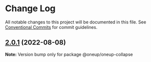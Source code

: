 # Change Log

All notable changes to this project will be documented in this file.
See [Conventional Commits](https://conventionalcommits.org) for commit guidelines.

## [2.0.1](https://github.com/oneupsoft/oneup-collapse/compare/@oneup/oneup-collapse@2.0.0...@oneup/oneup-collapse@2.0.1) (2022-08-08)

**Note:** Version bump only for package @oneup/oneup-collapse
